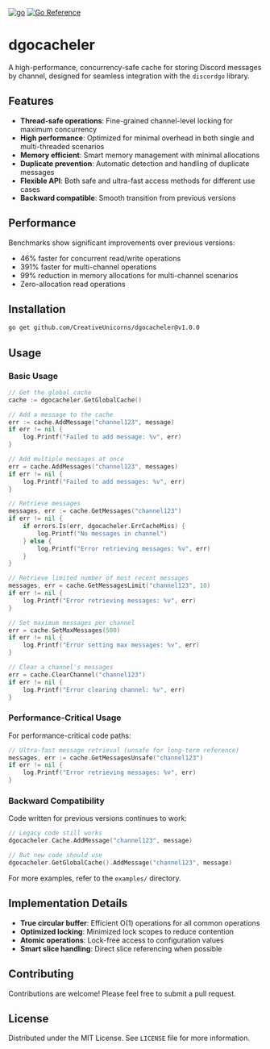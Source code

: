 [![go](https://github.com/CreativeUnicorns/dgocacheler/actions/workflows/go.yml/badge.svg)](https://github.com/CreativeUnicorns/dgocacheler/actions/workflows/go.yml) [![Go Reference](https://pkg.go.dev/badge/github.com/CreativeUnicorns/dgocacheler.svg)](https://pkg.go.dev/github.com/CreativeUnicorns/dgocacheler)
# dgocacheler

A high-performance, concurrency-safe cache for storing Discord messages by channel, designed for seamless integration with the `discordgo` library.

## Features

- **Thread-safe operations**: Fine-grained channel-level locking for maximum concurrency
- **High performance**: Optimized for minimal overhead in both single and multi-threaded scenarios
- **Memory efficient**: Smart memory management with minimal allocations
- **Duplicate prevention**: Automatic detection and handling of duplicate messages
- **Flexible API**: Both safe and ultra-fast access methods for different use cases
- **Backward compatible**: Smooth transition from previous versions

## Performance

Benchmarks show significant improvements over previous versions:

- 46% faster for concurrent read/write operations
- 391% faster for multi-channel operations
- 99% reduction in memory allocations for multi-channel scenarios
- Zero-allocation read operations

## Installation

```bash
go get github.com/CreativeUnicorns/dgocacheler@v1.0.0
```

## Usage

### Basic Usage

```go
// Get the global cache
cache := dgocacheler.GetGlobalCache()

// Add a message to the cache
err := cache.AddMessage("channel123", message)
if err != nil {
    log.Printf("Failed to add message: %v", err)
}

// Add multiple messages at once
err = cache.AddMessages("channel123", messages)
if err != nil {
    log.Printf("Failed to add messages: %v", err)
}

// Retrieve messages
messages, err := cache.GetMessages("channel123")
if err != nil {
    if errors.Is(err, dgocacheler.ErrCacheMiss) {
        log.Printf("No messages in channel")
    } else {
        log.Printf("Error retrieving messages: %v", err)
    }
}

// Retrieve limited number of most recent messages
messages, err = cache.GetMessagesLimit("channel123", 10)
if err != nil {
    log.Printf("Error retrieving messages: %v", err)
}

// Set maximum messages per channel
err = cache.SetMaxMessages(500)
if err != nil {
    log.Printf("Error setting max messages: %v", err)
}

// Clear a channel's messages
err = cache.ClearChannel("channel123")
if err != nil {
    log.Printf("Error clearing channel: %v", err)
}
```

### Performance-Critical Usage

For performance-critical code paths:

```go
// Ultra-fast message retrieval (unsafe for long-term reference)
messages, err := cache.GetMessagesUnsafe("channel123")
if err != nil {
    log.Printf("Error retrieving messages: %v", err)
}
```

### Backward Compatibility

Code written for previous versions continues to work:

```go
// Legacy code still works
dgocacheler.Cache.AddMessage("channel123", message)

// But new code should use
dgocacheler.GetGlobalCache().AddMessage("channel123", message)
```

For more examples, refer to the `examples/` directory.

## Implementation Details

- **True circular buffer**: Efficient O(1) operations for all common operations
- **Optimized locking**: Minimized lock scopes to reduce contention
- **Atomic operations**: Lock-free access to configuration values
- **Smart slice handling**: Direct slice referencing when possible

## Contributing

Contributions are welcome! Please feel free to submit a pull request.

## License

Distributed under the MIT License. See `LICENSE` file for more information.